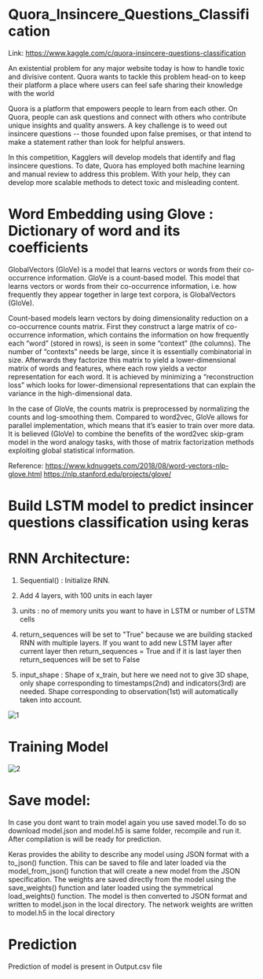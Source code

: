 # Quora_Insincere_Questions_Classification

Link: https://www.kaggle.com/c/quora-insincere-questions-classification

An existential problem for any major website today is how to handle toxic and divisive content. Quora wants to tackle this problem head-on to keep their platform a place where users can feel safe sharing their knowledge with the world

Quora is a platform that empowers people to learn from each other. On Quora, people can ask questions and connect with others who contribute unique insights and quality answers. A key challenge is to weed out insincere questions -- those founded upon false premises, or that intend to make a statement rather than look for helpful answers.

In this competition, Kagglers will develop models that identify and flag insincere questions. To date, Quora has employed both machine learning and manual review to address this problem. With your help, they can develop more scalable methods to detect toxic and misleading content.

# Word Embedding using Glove : Dictionary of word and its coefficients
GlobalVectors (GloVe) is a model that learns vectors or words from their co-occurrence information. GloVe is a count-based model. This model that learns vectors or words from their co-occurrence information, i.e. how frequently they appear together in large text corpora, is GlobalVectors (GloVe).

Count-based models learn vectors by doing dimensionality reduction on a co-occurrence counts matrix. First they construct a large matrix of co-occurrence information, which contains the information on how frequently each “word” (stored in rows), is seen in some “context” (the columns). The number of “contexts” needs be large, since it is essentially combinatorial in size. Afterwards they factorize this matrix to yield a lower-dimensional matrix of words and features, where each row yields a vector representation for each word. It is achieved by minimizing a “reconstruction loss” which looks for lower-dimensional representations that can explain the variance in the high-dimensional data.

In the case of GloVe, the counts matrix is preprocessed by normalizing the counts and log-smoothing them. Compared to word2vec, GloVe allows for parallel implementation, which means that it’s easier to train over more data. It is believed (GloVe) to combine the benefits of the word2vec skip-gram model in the word analogy tasks, with those of matrix factorization methods exploiting global statistical information.

Reference:
https://www.kdnuggets.com/2018/08/word-vectors-nlp-glove.html
https://nlp.stanford.edu/projects/glove/

# Build LSTM model to predict insincer questions classification using keras

# RNN Architecture:

1) Sequential() : Initialize RNN.

2) Add 4 layers, with 100 units in each layer

3) units : no of memory units you want to have in LSTM or number of LSTM cells

4) return_sequences will be set to "True" because we are building stacked RNN with multiple layers. If you want to add new LSTM layer after current layer then return_sequences = True and if it is last layer then return_sequences will be set to False

5) input_shape : Shape of x_train, but here we need not to give 3D shape, only shape corresponding to timestamps(2nd) and indicators(3rd) are needed. Shape corresponding to observation(1st) will automatically taken into account.

![1](https://user-images.githubusercontent.com/30834801/50140682-969d0400-02cb-11e9-8a15-5f4eb7bb1c29.PNG)

# Training Model
![2](https://user-images.githubusercontent.com/30834801/50140733-be8c6780-02cb-11e9-97f1-2b5715155b80.PNG)


# Save model:
In case you dont want to train model again you use saved model.To do so download model.json and model.h5 is same folder, recompile and run it.
After compilation is will be ready for prediction.

Keras provides the ability to describe any model using JSON format with a to_json() function. This can be saved to file and later loaded via the model_from_json() function that will create a new model from the JSON specification.
The weights are saved directly from the model using the save_weights() function and later loaded using the symmetrical load_weights() function.
The model is then converted to JSON format and written to model.json in the local directory. The network weights are written to model.h5 in the local directory

# Prediction
Prediction of model is present in Output.csv file

